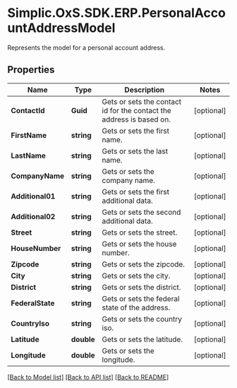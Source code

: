 # Simplic.OxS.SDK.ERP.PersonalAccountAddressModel
Represents the model for a personal account address.

## Properties

Name | Type | Description | Notes
------------ | ------------- | ------------- | -------------
**ContactId** | **Guid** | Gets or sets the contact id for the contact the address is based on. | [optional] 
**FirstName** | **string** | Gets or sets the first name. | [optional] 
**LastName** | **string** | Gets or sets the last name. | [optional] 
**CompanyName** | **string** | Gets or sets the company name. | [optional] 
**Additional01** | **string** | Gets or sets the first additional data. | [optional] 
**Additional02** | **string** | Gets or sets the second additional data. | [optional] 
**Street** | **string** | Gets or sets the street. | [optional] 
**HouseNumber** | **string** | Gets or sets the house number. | [optional] 
**Zipcode** | **string** | Gets or sets the zipcode. | [optional] 
**City** | **string** | Gets or sets the city. | [optional] 
**District** | **string** | Gets or sets the district. | [optional] 
**FederalState** | **string** | Gets or sets the federal state of the address. | [optional] 
**CountryIso** | **string** | Gets or sets the country iso. | [optional] 
**Latitude** | **double** | Gets or sets the latitude. | [optional] 
**Longitude** | **double** | Gets or sets the longitude. | [optional] 

[[Back to Model list]](../README.md#documentation-for-models) [[Back to API list]](../README.md#documentation-for-api-endpoints) [[Back to README]](../README.md)

